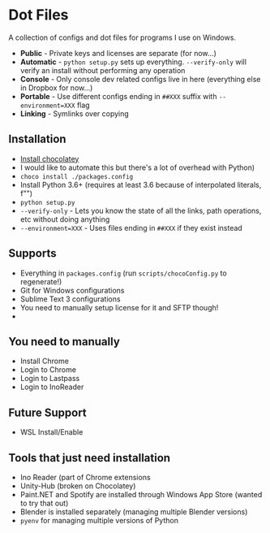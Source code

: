 # Dot Files

A collection of configs and dot files for programs I use on Windows.

* **Public** - Private keys and licenses are separate (for now...)
* **Automatic** - `python setup.py` sets up everything. `--verify-only` will verify an install without performing any operation
* **Console** - Only console dev related configs live in here (everything else in Dropbox for now...)
* **Portable** - Use different configs ending in `##XXX` suffix with `--environment=XXX` flag
* **Linking** - Symlinks over copying

## Installation
* [Install chocolatey](https://chocolatey.org/docs/installation)
 * I would like to automate this but there's a lot of overhead with Python)
* `choco install ./packages.config`
* Install Python 3.6+ (requires at least 3.6 because of interpolated literals, f"")
* `python setup.py`
 * `--verify-only` - Lets you know the state of all the links, path operations, etc without doing anything
 * `--environment=XXX` - Uses files ending in `##XXX` if they exist instead

## Supports
* Everything in `packages.config` (run `scripts/chocoConfig.py` to regenerate!)
 * Git for Windows configurations
 * Sublime Text 3 configurations
  * You need to manually setup license for it and SFTP though!
 * 

## You need to manually
* Install Chrome
 * Login to Chrome
 * Login to Lastpass
 * Login to InoReader

## Future Support
* WSL Install/Enable

## Tools that just need installation
* Ino Reader (part of Chrome extensions
* Unity-Hub (broken on Chocolatey)
* Paint.NET and Spotify are installed through Windows App Store (wanted to try that out)
* Blender is installed separately (managing multiple Blender versions)
* `pyenv` for managing multiple versions of Python
